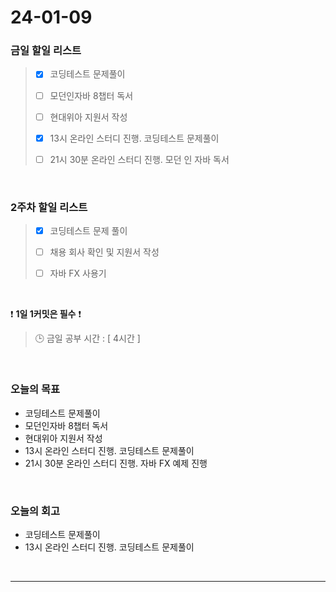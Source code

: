 # 24-01-09
### 금일 할일 리스트
> - [x]  코딩테스트 문제풀이
>
> - [ ]  모던인자바 8챕터 독서
>
> - [ ]  현대위아 지원서 작성
>
> - [x]  13시 온라인 스터디 진행. 코딩테스트 문제풀이
>
> - [ ]  21시 30분 온라인 스터디 진행. 모던 인 자바 독서


<br/>

### 2주차 할일 리스트  
> - [x]  코딩테스트 문제 풀이
>
> - [ ]  채용 회사 확인 및 지원서 작성
>
> - [ ]  자바 FX 사용기

<br/>

❗ **1일 1커밋은 필수** ❗
> 🕒 금일 공부 시간 : [ 4시간 ]

<br/>

### 오늘의 목표
- 코딩테스트 문제풀이
- 모던인자바 8챕터 독서
- 현대위아 지원서 작성
- 13시 온라인 스터디 진행. 코딩테스트 문제풀이
- 21시 30분 온라인 스터디 진행. 자바 FX 예제 진행

<br>

### 오늘의 회고
- 코딩테스트 문제풀이
- 13시 온라인 스터디 진행. 코딩테스트 문제풀이


<br/>

------------  
